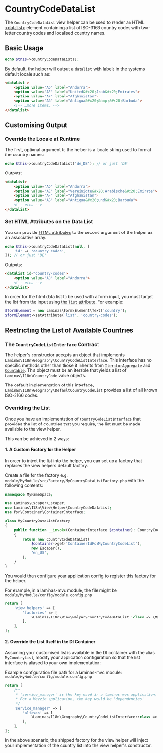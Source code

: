 # CountryCodeDataList

The `CountryCodeDataList` view helper can be used to render an HTML [&lt;datalist&gt;](https://developer.mozilla.org/en-US/docs/Web/HTML/Element/datalist) element containing a list of ISO-3166 country codes with two-letter country codes and localised country names.

## Basic Usage

```php
echo $this->countryCodeDataList();
```

By default, the helper will output a `datalist` with labels in the systems default locale such as:

```html
<datalist >
    <option value="AD" label="Andorra">
    <option value="AE" label="United&#x20;Arab&#x20;Emirates">
    <option value="AF" label="Afghanistan">
    <option value="AG" label="Antigua&#x20;&amp;&#x20;Barbuda">
    <!-- …more items… -->
</datalist>
```

## Customising Output

### Override the Locale at Runtime

The first, optional argument to the helper is a locale string used to format the country names:

```php
echo $this->countryCodeDataList('de_DE'); // or just 'DE'
```

Outputs:

```html
<datalist>
    <option value="AD" label="Andorra">
    <option value="AE" label="Vereinigte&#x20;Arabische&#x20;Emirate">
    <option value="AF" label="Afghanistan">
    <option value="AG" label="Antigua&#x20;und&#x20;Barbuda">
    <!-- etc… -->
</datalist>
```

### Set HTML Attributes on the Data List

You can provide [HTML attributes](https://developer.mozilla.org/en-US/docs/Web/HTML/Element/datalist#attributes) to the second argument of the helper as an associative array.

```php
echo $this->countryCodeDataList(null, [
    'id' => 'country-codes',
]); // or just 'DE'
```

Outputs:

```html
<datalist id="country-codes">
    <option value="AD" label="Andorra">
    <!-- etc… -->
</datalist>
```

In order for the html data list to be used with a form input, you must target the list from the input using [the `list` attribute](https://developer.mozilla.org/en-US/docs/Web/HTML/Element/input#list).
For example:

```php
$formElement = new Laminas\Form\Element\Text('country');
$formElement->setAttribute('list', 'country-codes');
```

## Restricting the List of Available Countries

### The `CountryCodeListInterface` Contract

The helper's constructor accepts an object that implements `Laminas\I18n\Geography\CountryCodeListInterface`.
This interface has no specific methods other than those it inherits from [`IteratorAggregate`](https://www.php.net/manual/en/class.iteratoraggregate.php) and [`Countable`](https://www.php.net/manual/en/class.countable.php).
This object must be an iterable that yields a list of `Laminas\I18n\CountryCode` value objects.

The default implementation of this interface, `Laminas\I18n\Geography\DefaultCountryCodeList` provides a list of all known ISO-3166 codes.

### Overriding the List

Once you have an implementation of `CountryCodeListInterface` that provides the list of countries that you require, the list must be made available to the view helper.

This can be achieved in 2 ways:

#### 1. A Custom Factory for the Helper

In order to inject the list into the helper, you can set up a factory that replaces the view helpers default factory.

Create a file for the factory e.g. `module/MyModule/src/Factory/MyCountryDataListFactory.php` with the following contents:

```php
namespace MyNameSpace;

use Laminas\Escaper\Escaper;
use Laminas\I18n\View\Helper\CountryCodeDataList;
use Psr\Container\ContainerInterface;

class MyCountryDataListFactory
{
    public function __invoke(ContainerInterface $container): CountryCodeDataList
    {
        return new CountryCodeDataList(
            $container->get('ContainerIdForMyCountryCodeList'),
            new Escaper(),
            'en_US',
        );
    }
}
```

You would then configure your application config to register this factory for the helper.

For example, in a laminas-mvc module, the file might be `module/MyModule/config/module.config.php`

```php
return [
    'view_helpers' => [
        'factories' => [
            \Laminas\I18n\View\Helper\CountryCodeDataList::class => \MyNameSpace\MyCountryDataListFactory::class,
        ],
    ],
];
```

#### 2. Override the List Itself in the DI Container

Assuming your customised list is available in the DI container with the alias `MyCountryList`, modify your application configuration so that the list interface is aliased to your own implementation:

Example configuration file path for a laminas-mvc module: `module/MyModule/config/module.config.php`

```php
return [
    /**
     * 'service_manager' is the key used in a laminas-mvc application.
     * For a Mezzio application, the key would be 'dependencies' 
     */
    'service_manager' => [
        'aliases' => [
            \Laminas\I18n\Geography\CountryCodeListInterface::class => 'MyCountryList',
        ],
    ],
];
```

In the above scenario, the shipped factory for the view helper will inject your implementation of the country list into the view helper's constructor.

